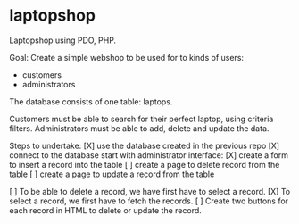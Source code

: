 # laptopshop
Laptopshop using PDO, PHP.

Goal:
Create a simple webshop to be used for to kinds of users:
- customers
- administrators

The database consists of one table: laptops.

Customers must be able to search for their perfect laptop, using criteria filters.
Administrators must be able to add, delete and update the data.

Steps to undertake:
[X] use the database created in the previous repo
[X] connect to the database
start with administrator interface:
   [X] create a form to insert a record into the table
   [ ] create a page to delete record from the table
   [ ] create a page to update a record from the table

[ ] To be able to delete a record, we have first have to select a record.
[X] To select a record, we first have to fetch the records.
[ ] Create two buttons for each record in HTML to delete or update the record.